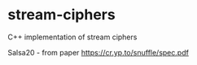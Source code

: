 # stream-ciphers
C++ implementation of stream ciphers

Salsa20 - from paper https://cr.yp.to/snuffle/spec.pdf

